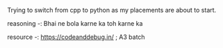 Trying to switch from cpp to python as my placements are about to start.

reasoning -: Bhai ne bola karne ka toh karne ka

resource -: https://codeanddebug.in/ ; A3 batch

